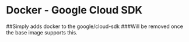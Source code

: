 # Docker - Google Cloud SDK
##Simply adds docker to the google/cloud-sdk
###Will be removed once the base image supports this.

